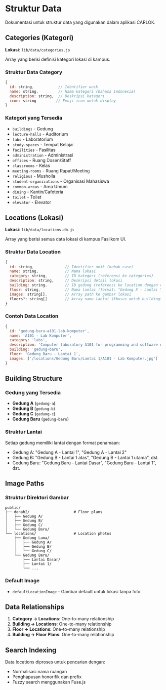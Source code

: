# Struktur Data

Dokumentasi untuk struktur data yang digunakan dalam aplikasi CARLOK.

## Categories (Kategori)

**Lokasi**: `lib/data/categories.js`

Array yang berisi definisi kategori lokasi di kampus.

### Struktur Data Category
```javascript
{
  id: string,           // Identifier unik
  name: string,         // Nama kategori (bahasa Indonesia)
  description: string,  // Deskripsi kategori
  icon: string         // Emoji icon untuk display
}
```

### Kategori yang Tersedia
- `buildings` - Gedung
- `lecture-halls` - Auditorium  
- `labs` - Laboratorium
- `study-spaces` - Tempat Belajar
- `facilities` - Fasilitas
- `administration` - Administrasi
- `offices` - Ruang Dosen/Staff
- `classrooms` - Kelas
- `meeting-rooms` - Ruang Rapat/Meeting
- `religious` - Musholla
- `student-organizations` - Organisasi Mahasiswa
- `common-areas` - Area Umum
- `dining` - Kantin/Cafeteria
- `toilet` - Toilet
- `elevator` - Elevator

## Locations (Lokasi)

**Lokasi**: `lib/data/locations.db.js`

Array yang berisi semua data lokasi di kampus Fasilkom UI.

### Struktur Data Location
```javascript
{
  id: string,              // Identifier unik (kebab-case)
  name: string,            // Nama lokasi
  category: string,        // ID kategori (referensi ke categories)
  description: string,     // Deskripsi detail lokasi
  building: string,        // ID gedung (referensi ke location dengan category 'buildings')
  floor: string,           // Nama lantai (format: "Gedung X - Lantai Y")
  images: string[],        // Array path ke gambar lokasi
  floors?: string[]        // Array nama lantai (khusus untuk buildings)
}
```

### Contoh Data Location
```javascript
{
  id: 'gedung-baru-a101-lab-komputer',
  name: 'A101 - Lab Komputer',
  category: 'labs',
  description: 'Computer laboratory A101 for programming and software development courses.',
  building: 'gedung-baru',
  floor: 'Gedung Baru - Lantai 1',
  images: ['/locations/Gedung Baru/Lantai 1/A101 - Lab Komputer.jpg']
}
```

## Building Structure

### Gedung yang Tersedia
- **Gedung A** (`gedung-a`)
- **Gedung B** (`gedung-b`) 
- **Gedung C** (`gedung-c`)
- **Gedung Baru** (`gedung-baru`)

### Struktur Lantai
Setiap gedung memiliki lantai dengan format penamaan:
- Gedung A: "Gedung A - Lantai 1", "Gedung A - Lantai 2"
- Gedung B: "Gedung B - Lantai 1 atas", "Gedung B - Lantai 1 utama", dst.
- Gedung Baru: "Gedung Baru - Lantai Dasar", "Gedung Baru - Lantai 1", dst.

## Image Paths

### Struktur Direktori Gambar
```
public/
├── denah2/                    # Floor plans
│   ├── Gedung A/
│   ├── Gedung B/
│   ├── Gedung C/
│   └── Gedung Baru/
└── locations/                 # Location photos
    ├── Gedung Lama/
    │   ├── Gedung A/
    │   ├── Gedung B/
    │   └── Gedung C/
    └── Gedung Baru/
        ├── Lantai Dasar/
        ├── Lantai 1/
        └── ...
```

### Default Image
- `defaultLocationImage` - Gambar default untuk lokasi tanpa foto

## Data Relationships

1. **Category → Locations**: One-to-many relationship
2. **Building → Locations**: One-to-many relationship  
3. **Floor → Locations**: One-to-many relationship
4. **Building → Floor Plans**: One-to-many relationship

## Search Indexing

Data locations diproses untuk pencarian dengan:
- Normalisasi nama ruangan
- Penghapusan honorifik dan prefix
- Fuzzy search menggunakan Fuse.js
